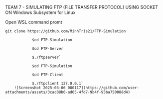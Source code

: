 TEAM 7 - SIMULATING FTP (FILE TRANSFER PROTOCOL) USING SOCKET ON Windows Subsystem for Linux

Open WSL command promt 

`git clone https://github.com/MinhTris21/FTP-Simulation`
                
                $cd FTP-Simulation
                
                $cd FTP-Server
                
                $./ftpserver`
                
                $cd FTP-Simulation
                
                $cd FTP-Client
                
                $./ftpclient 127.0.0.1`
        ![Screenshot 2025-03-06 080117](https://github.com/user-attachments/assets/3cac08b6-ad65-4fd7-9b4f-95ba750088d4)
